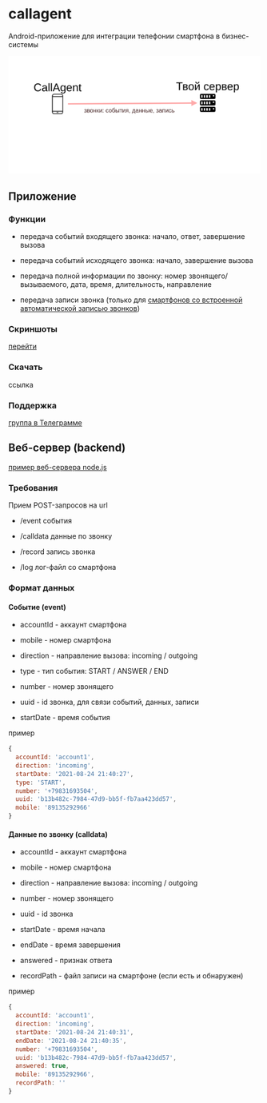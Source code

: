 # callagent

Android-приложение для интеграции телефонии смартфона в бизнес-системы

![схема](images/scheme.png)

## Приложение

### Функции

- передача событий входящего звонка: начало, ответ, завершение вызова

- передача событий исходящего звонка: начало, завершение вызова

- передача полной информации по звонку: номер звонящего/вызываемого, дата, время, длительность, направление

- передача записи звонка (только для [смартфонов со встроенной автоматической записью звонков](smartphones.md))

### Скриншоты

[перейти](screenshots.md)

### Скачать

ссылка

### Поддержка

[группа в Телеграмме](https://t.me/callagent)

## Веб-сервер (backend)

[пример веб-сервера node.js](server)

### Требования

Прием POST-запросов на url

- /event события

- /calldata данные по звонку

- /record запись звонка

- /log лог-файл со смартфона


### Формат данных

#### Событие (event)

- accountId - аккаунт смартфона

- mobile - номер смартфона

- direction - направление вызова: incoming / outgoing

- type - тип события: START / ANSWER / END

- number - номер звонящего

- uuid - id звонка, для связи событий, данных, записи

- startDate - время события

пример

`````js
{
  accountId: 'account1',
  direction: 'incoming',
  startDate: '2021-08-24 21:40:27',
  type: 'START',
  number: '+79831693504',
  uuid: 'b13b482c-7984-47d9-bb5f-fb7aa423dd57',
  mobile: '89135292966'
}

`````

#### Данные по звонку (calldata)

- accountId - аккаунт смартфона

- mobile - номер смартфона

- direction - направление вызова: incoming / outgoing

- number - номер звонящего

- uuid - id звонка

- startDate - время начала

- endDate - время завершения

- answered - признак ответа

- recordPath - файл записи на смартфоне (если есть и обнаружен)

пример

`````js
{
  accountId: 'account1',
  direction: 'incoming',
  startDate: '2021-08-24 21:40:31',
  endDate: '2021-08-24 21:40:35',
  number: '+79831693504',
  uuid: 'b13b482c-7984-47d9-bb5f-fb7aa423dd57',
  answered: true,
  mobile: '89135292966',
  recordPath: ''
}

`````
